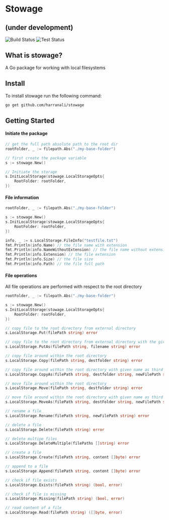 # Stowage
## (under development)
![Build Status](https://github.com/harranali/stowage/actions/workflows/build.yml/badge.svg)
![Test Status](https://github.com/harranali/stowage/actions/workflows/test.yml/badge.svg)

## What is stowage?
A Go package for working with local filesystems

## Install
To install stowage run the following command: 
```bash
go get github.com/harranali/stowage
```
## Getting Started 

#### Initiate the package
```go
// get the full path absolute path to the root dir
rootFolder, _ := filepath.Abs("./my-base-folder")

// first create the package variable 
s := stowage.New()

// Initiate the storage
s.InitLocalStorage(stowage.LocalStorageOpts{
    RootFolder: rootFolder,
})
```

#### File information 
```go 
rootFolder, _ := filepath.Abs("./my-base-folder")

s := stowage.New()
s.InitLocalStorage(stowage.LocalStorageOpts{
    RootFolder: rootFolder,
})

info, _ := s.LocalStorage.FileInfo("testfile.txt")
fmt.Println(info.Name) // the file name with extension
fmt.Println(info.NameWithoutExtension) // the file name without extension
fmt.Println(info.Extension) // the file extension
fmt.Println(info.Size) // the file size 
fmt.Println(info.Path) // the file full path
```
#### File operations
All file operations are performed with respect to the root directory
```go 
rootFolder, _ := filepath.Abs("./my-base-folder")

s := stowage.New()
s.InitLocalStorage(stowage.LocalStorageOpts{
    RootFolder: rootFolder,
})

// copy file to the root directory from external directory
s.LocalStorage.Put(filePath string) error

// copy file to the root directory from external directory with the given name
s.LocalStorage.PutAs(filePath string, filename string) error

// copy file around within the root directory
s.LocalStorage.Copy(filePath string, destfolder string) error

// copy file around within the root directory with given name as third param
s.LocalStorage.CopyAs(filePath string, destfolder string, newFilePath string) error

// move file around within the root directory
s.LocalStorage.Move(filePath string, destfolder string) error

// move file around within the root directory with given name as third param
s.LocalStorage.MoveAs(filePath string, destFolder string, newFilePath string) error

// rename a file 
s.LocalStorage.Rename(filePath string, newFilePath string) error

// delete a file
s.LocalStorage.Delete(filePath string) error

// delete multipe files
s.LocalStorage.DeleteMultiple(filePaths []string) error

// create a file 
s.LocalStorage.Create(filePath string, content []byte) error

// append to a file
s.LocalStorage.Append(filePath string, content []byte) error

// check if file exists
s.LocalStorage.Exists(filePath string) (bool, error)

// check if file is missing
s.LocalStorage.Missing(filePath string) (bool, error)

// read content of a file
s.LocalStorage.Read(filePath string) ([]byte, error)
```